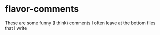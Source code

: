 # flavor-comments
These are some funny (I think) comments I often leave at the bottom files that I write
